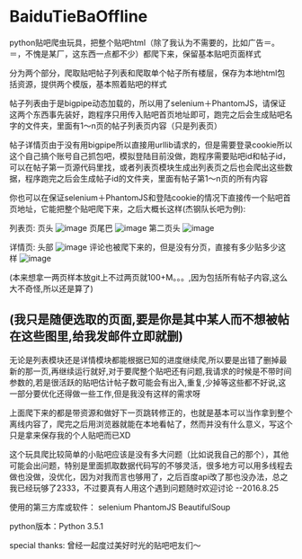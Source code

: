 # BaiduTieBaOffline
python贴吧爬虫玩具，把整个贴吧html（除了我认为不需要的，比如广告＝。＝，不愧是某厂，这东西一点都不少）都爬下来，保留基本贴吧页面样式

分为两个部分，爬取贴吧帖子列表和爬取单个帖子所有楼层，保存为本地html包括资源，提供两个模版，基本照着贴吧的样式

帖子列表由于是bigpipe动态加载的，所以用了selenium＋PhantomJS，请保证这两个东西事先装好，跑程序只用传入贴吧首页地址即可，跑完之后会生成贴吧名字的文件夹，里面有1～n页的帖子列表页内容（只是列表页）

帖子详情页由于没有用bigpipe所以直接用urllib请求的，但是需要登录cookie所以这个自己搞个账号自己抓包吧，模拟登陆目前没做，跑程序需要贴吧id和帖子id，可以在帖子第一页源代码里找，或者列表页模块生成出列表页之后也会爬出这些数据，程序跑完之后会生成帖子id的文件夹，里面有帖子第1～n页的所有内容

你也可以在保证selenium＋PhantomJS和登陆cookie的情况下直接传一个贴吧首页地址，它能把整个贴吧爬下来，之后大概长这样(杰钢队长吧为例):

列表页:
页头
![image](https://github.com/ytinrete/BaiduTieBaOffline/raw/master/show_pic/l1.png)
页尾巴
![image](https://github.com/ytinrete/BaiduTieBaOffline/raw/master/show_pic/l2.png)
第二页头
![image](https://github.com/ytinrete/BaiduTieBaOffline/raw/master/show_pic/l3.png)

详情页:
头部
![image](https://github.com/ytinrete/BaiduTieBaOffline/raw/master/show_pic/d1.png)
评论也被爬下来的，但是没有分页，直接有多少贴多少这样
![image](https://github.com/ytinrete/BaiduTieBaOffline/raw/master/show_pic/d2.png)

(本来想拿一两页样本放git上不过两页就100+M。。。,因为包括所有帖子内容,这么大不奇怪,所以还是算了)

## (我只是随便选取的页面,要是你是其中某人而不想被帖在这些图里,给我发邮件立即就删)

无论是列表模块还是详情模块都能根据已知的进度继续爬,所以要是出错了删掉最新的那一页,再继续运行就好,对于要爬整个贴吧还有问题,我请求的时候是不带时间参数的,若是很活跃的贴吧估计帖子数可能会有出入,重复,少掉等这些都不好说,这一部分要优化还得做一些工作,但是我没有这样的需求呀

上面爬下来的都是带资源和做好下一页跳转修正的，也就是基本可以当作拿到整个离线内容了，爬完之后用浏览器就能在本地看帖了，然而并没有什么意义，写这个只是拿来保存我的个人贴吧而已XD

这个玩具爬比较简单的小贴吧应该是没有多大问题（比如说我自己的那个），其他可能会出问题，特别是里面抓取数据代码写的不够灵活，很多地方可以用多线程去做也没做，没优化，因为对我而言也够用了，之后百度api改了那也没办法，总之我已经玩够了2333，不过要真有人用这个遇到问题随时欢迎讨论 --2016.8.25

使用的第三方库或软件：
selenium
PhantomJS
BeautifulSoup

python版本：Python 3.5.1

special thanks:
曾经一起度过美好时光的贴吧吧友们～

